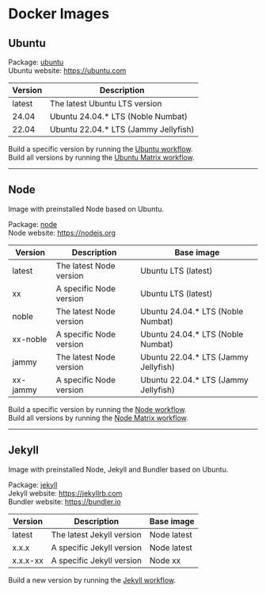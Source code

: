 # Docker Images

## Ubuntu

Package: [ubuntu](https://github.com/jhae-de/docker-images/pkgs/container/ubuntu)  
Ubuntu website: https://ubuntu.com

| Version | Description                          |
|---------|--------------------------------------|
| latest  | The latest Ubuntu LTS version        |
| 24.04   | Ubuntu 24.04.* LTS (Noble Numbat)    |
| 22.04   | Ubuntu 22.04.* LTS (Jammy Jellyfish) |

Build a specific version by running the
[Ubuntu workflow](https://github.com/jhae-de/docker-images/actions/workflows/ubuntu.yaml).  
Build all versions by running the
[Ubuntu Matrix workflow](https://github.com/jhae-de/docker-images/actions/workflows/ubuntu-matrix.yaml).

***

## Node

Image with preinstalled Node based on Ubuntu.

Package: [node](https://github.com/jhae-de/docker-images/pkgs/container/node)  
Node website: https://nodejs.org

| Version  | Description             | Base image                           |
|----------|-------------------------|--------------------------------------|
| latest   | The latest Node version | Ubuntu LTS (latest)                  |
| xx       | A specific Node version | Ubuntu LTS (latest)                  |
| noble    | The latest Node version | Ubuntu 24.04.* LTS (Noble Numbat)    |
| xx-noble | A specific Node version | Ubuntu 24.04.* LTS (Noble Numbat)    |
| jammy    | The latest Node version | Ubuntu 22.04.* LTS (Jammy Jellyfish) |
| xx-jammy | A specific Node version | Ubuntu 22.04.* LTS (Jammy Jellyfish) |

Build a specific version by running the
[Node workflow](https://github.com/jhae-de/docker-images/actions/workflows/node.yaml).  
Build all versions by running the
[Node Matrix workflow](https://github.com/jhae-de/docker-images/actions/workflows/node-matrix.yaml).

***

## Jekyll

Image with preinstalled Node, Jekyll and Bundler based on Ubuntu.

Package: [jekyll](https://github.com/jhae-de/docker-images/pkgs/container/jekyll)  
Jekyll website: https://jekyllrb.com  
Bundler website: https://bundler.io

| Version  | Description               | Base image  |
|----------|---------------------------|-------------|
| latest   | The latest Jekyll version | Node latest |
| x.x.x    | A specific Jekyll version | Node latest |
| x.x.x-xx | A specific Jekyll version | Node xx     |

Build a new version by running
the [Jekyll workflow](https://github.com/jhae-de/docker-images/actions/workflows/jekyll.yaml).
